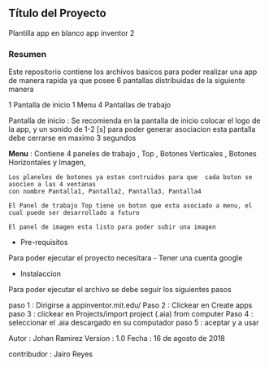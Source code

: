 ## Título del Proyecto
Plantilla app en blanco app inventor 2

### Resumen
Este repositorio contiene los archivos basicos para poder realizar una app de manera rapida
ya que posee 6 pantallas distribuidas de la siguiente manera

1 Pantalla de inicio
1 Menu
4 Pantallas de trabajo

Pantalla de inicio : Se recomienda en la pantalla de inicio colocar el logo de la app, y un sonido de 1-2 [s] para poder generar asociacion
esta pantalla debe cerrarse en maximo 3 segundos 

**Menu** : Contiene 4 paneles de trabajo , Top , Botones Verticales , Botones Horizontales y Imagen, 

	Los planeles de botones ya estan contruidos para que  cada boton se asocien a las 4 ventanas 
	con nombre Pantalla1, Pantalla2, Pantalla3, Pantalla4
	
	El Panel de trabajo Top tiene un boton que esta asociado a menu, el cual puede ser desarrollado a futuro
 	
	El panel de imagen esta listo para poder subir una imagen

- Pre-requisitos

Para poder ejecutar el proyecto necesitara
	- Tener una cuenta google
	
- Instalaccion

Para poder ejecutar el archivo se debe seguir los siguientes pasos

paso 1 : Dirigirse a appinventor.mit.edu/
Paso 2 : Clickear en Create apps
paso 3 : clickear en Projects/import project (.aia) from computer
Paso 4 : seleccionar el .aia descargado en su computador
paso 5 : aceptar y a usar

Autor : Johan Ramirez
Version : 1.0
Fecha : 16 de agosto de 2018

contribudor : Jairo Reyes




